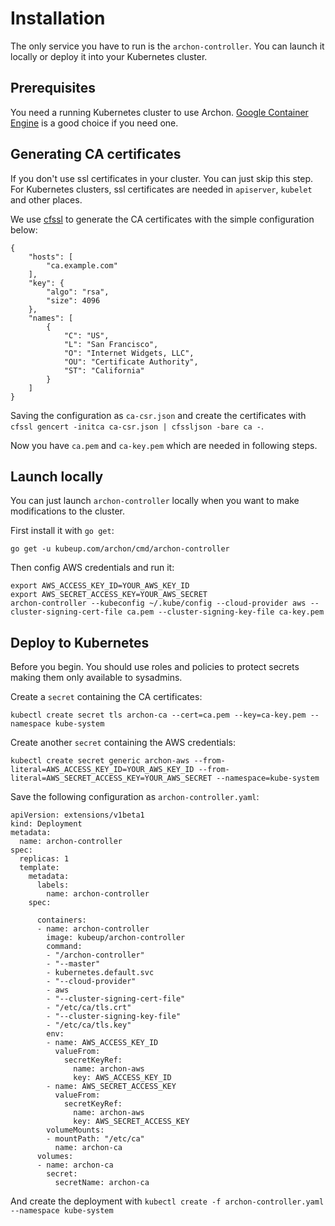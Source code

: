 Installation
============

The only service you have to run is the `archon-controller`. You can launch it
locally or deploy it into your Kubernetes cluster.

Prerequisites
-------------

You need a running Kubernetes cluster to use Archon. [Google Container Engine]
is a good choice if you need one.

Generating CA certificates
--------------------------

If you don't use ssl certificates in your cluster. You can just skip this step.
For Kubernetes clusters, ssl certificates are needed in `apiserver`, `kubelet`
and other places.

We use [cfssl] to generate the CA certificates with the simple configuration below:

```
{
	"hosts": [
		"ca.example.com"
	],
	"key": {
		"algo": "rsa",
		"size": 4096
	},
	"names": [
		{
			"C": "US",
			"L": "San Francisco",
			"O": "Internet Widgets, LLC",
			"OU": "Certificate Authority",
			"ST": "California"
		}
	]
}
```

Saving the configuration as `ca-csr.json` and create the certificates with
`cfssl gencert -initca ca-csr.json | cfssljson -bare ca -`.

Now you have `ca.pem` and `ca-key.pem` which are needed in following steps.

Launch locally
--------------

You can just launch `archon-controller` locally when you want to make modifications
to the cluster.

First install it with `go get`:

```
go get -u kubeup.com/archon/cmd/archon-controller
```

Then config AWS credentials and run it:

```
export AWS_ACCESS_KEY_ID=YOUR_AWS_KEY_ID
export AWS_SECRET_ACCESS_KEY=YOUR_AWS_SECRET
archon-controller --kubeconfig ~/.kube/config --cloud-provider aws --cluster-signing-cert-file ca.pem --cluster-signing-key-file ca-key.pem
```

Deploy to Kubernetes
--------------------

Before you begin. You should use roles and policies to protect secrets making them
only available to sysadmins.

Create a `secret` containing the CA certificates:

```
kubectl create secret tls archon-ca --cert=ca.pem --key=ca-key.pem --namespace kube-system
```

Create another `secret` containing the AWS credentials:

```
kubectl create secret generic archon-aws --from-literal=AWS_ACCESS_KEY_ID=YOUR_AWS_KEY_ID --from-literal=AWS_SECRET_ACCESS_KEY=YOUR_AWS_SECRET --namespace=kube-system
```

Save the following configuration as `archon-controller.yaml`:

```
apiVersion: extensions/v1beta1
kind: Deployment
metadata:
  name: archon-controller
spec:
  replicas: 1
  template:
    metadata:
      labels:
        name: archon-controller
    spec:

      containers:
      - name: archon-controller
        image: kubeup/archon-controller
        command:
        - "/archon-controller"
        - "--master"
        - kubernetes.default.svc
        - "--cloud-provider"
        - aws
        - "--cluster-signing-cert-file"
        - "/etc/ca/tls.crt"
        - "--cluster-signing-key-file"
        - "/etc/ca/tls.key"
        env:
        - name: AWS_ACCESS_KEY_ID
          valueFrom:
            secretKeyRef:
              name: archon-aws
              key: AWS_ACCESS_KEY_ID
        - name: AWS_SECRET_ACCESS_KEY
          valueFrom:
            secretKeyRef:
              name: archon-aws
              key: AWS_SECRET_ACCESS_KEY
        volumeMounts:
        - mountPath: "/etc/ca"
          name: archon-ca
      volumes:
      - name: archon-ca
        secret:
          secretName: archon-ca
```

And create the deployment with `kubectl create -f archon-controller.yaml --namespace kube-system`

[Google Container Engine]: https://cloud.google.com/container-engine/
[cfssl]: https://github.com/cloudflare/cfssl
